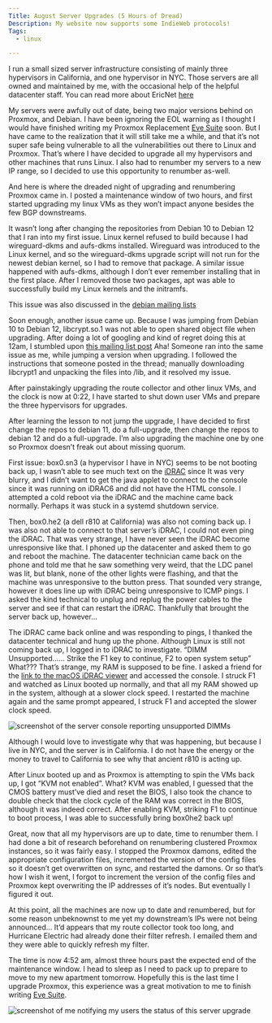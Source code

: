 ```yaml
---
Title: August Server Upgrades (5 Hours of Dread)
Description: My website now supports some IndieWeb protocols!
Tags: 
  - linux

---
```


I run a small sized server infrastructure consisting of mainly three hypervisors
in California, and one hypervisor in NYC. Those servers are all owned and
maintained by me, with the occasional help of the helpful datacenter staff. You
can read more about EricNet [here](https://ericz.me/projects/ericnet)

My servers were awfully out of date, being two major versions behind on Proxmox,
and Debian. I have been ignoring the EOL warning as I thought I would have
finished writing my Proxmox Replacement [Eve
Suite](https://ericz.me/projects/eve) soon. But I have came to the realization
that it will still take me a while, and that it’s not super safe being
vulnerable to all the vulnerabilities out there to Linux and Proxmox. That’s
where I have decided to upgrade all my hypervisors and other machines that runs
Linux. I also had to renumber my servers to a new IP range, so I decided to use
this opportunity to renumber as-well.

And here is where the dreaded night of upgrading and renumbering Proxmox came
in. I posted a maintenance window of two hours, and first started upgrading my
linux VMs as they won’t impact anyone besides the few BGP downstreams.

It wasn’t long after changing the repositories from Debian 10 to Debian 12 that
I ran into my first issue. Linux kernel refused to build because I had
wireguard-dkms and aufs-dkms installed. Wireguard was introduced to the Linux
kernel, and so the wireguard-dkms upgrade script will not run for the newest
debian kernel, so I had to remove that package. A similar issue happened with
aufs-dkms, although I don’t ever remember installing that in the first place.
After I removed those two packages, apt was able to successfully build my Linux
kernels and the initramfs.

This issue was also discussed in the [debian mailing
lists](https://groups.google.com/g/linux.debian.bugs.dist/c/mz2SZm62TAA)

Soon enough, another issue came up. Because I was jumping from Debian 10 to
Debian 12, libcrypt.so.1 was not able to open shared object file when upgrading.
After doing a lot of googling and kind of regret doing this at 12am, I stumbled
upon [this mailing list
post](https://groups.google.com/g/linux.debian.bugs.dist/c/3rZpOKvCh5E?pli=1)
Aha! Someone ran into the same issue as me, while jumping a version when
upgrading. I followed the instructions that someone posted in the thread;
manually downloading libcrypt1 and unpacking the files into /lib, and it
resolved my issue.

After painstakingly upgrading the route collector and other linux VMs, and the
clock is now at 0:22, I have started to shut down user VMs and prepare the three
hypervisors for upgrades.

After learning the lesson to not jump the upgrade, I have decided to first
change the repos to debian 11, do a full-upgrade, then change the repos to
debian 12 and do a full-upgrade. I’m also upgrading the machine one by one so
Proxmox doesn’t freak out about missing quorum.

First issue: box0.sn3 (a hypervisor I have in NYC) seems to be not booting back
up, I wasn’t able to see much text on the
[iDRAC](https://en.wikipedia.org/wiki/Dell_DRAC) since It was very blurry, and I
didn’t want to get the java applet to connect to the console since it was
running on iDRAC6 and did not have the HTML console. I attempted a cold reboot
via the iDRAC and the machine came back normally. Perhaps it was stuck in a
systemd shutdown service.

Then, box0.he2 (a dell r810 at California) was also not coming back up. I was
also not able to connect to that server’s iDRAC, I could not even ping the
iDRAC. That was very strange, I have never seen the iDRAC become unresponsive
like that. I phoned up the datacenter and asked them to go and reboot the
machine. The datacenter technician came back on the phone and told me that he
saw something very weird, that the LDC panel was lit, but blank, none of the
other lights were flashing, and that the machine was unresponsive to the button
press. That sounded very strange, however it does line up with iDRAC being
unresponsive to ICMP pings. I asked the kind technical to unplug and replug the
power cables to the server and see if that can restart the iDRAC. Thankfully
that brought the server back up, however…

The iDRAC came back online and was responding to pings, I thanked the datacenter
technical and hung up the phone. Although Linux is still not coming back up, I
logged in to iDRAC to investigate. “DIMM Unsupported……  Strike the F1 key to
continue, F2 to open system setup” What??? That’s strange, my RAM is supposed to
be fine. I asked a friend for the [link to the macOS iDRAC
viewer](https://github.com/scottjg/systemscope) and accessed the console. I
struck F1 and watched as Linux booted up normally, and that all my RAM showed up
in the system, although at a slower clock speed. I restarted the machine again
and the same prompt appeared, I struck F1 and accepted the slower clock speed.

![screenshot of the server console reporting unsupported
DIMMs](/assets/img/blog/20230814-dimm.png)

Although I would love to investigate why that was happening, but because I live
in NYC, and the server is in California. I do not have the energy or the money
to travel to California to see why that ancient r810 is acting up.

After Linux booted up and as Proxmox is attempting to spin the VMs back up, I
got “KVM not enabled”. What? KVM was enabled, I guessed that the CMOS battery
must’ve died and reset the BIOS, I also took the chance to double check that the
clock cycle of the RAM was correct in the BIOS, although it was indeed correct.
After enabling KVM, striking F1 to continue to boot process, I was able to
successfully bring box0he2 back up!

Great, now that all my hypervisors are up to date, time to renumber them. I had
done a bit of research beforehand on renumbering clustered Proxmox instances, so
it was fairly easy. I stopped the Proxmox damons, edited the appropriate
configuration files, incremented the version of the config files so it doesn’t
get overwritten on sync, and restarted the damons. Or so that’s how I wish it
went, I forgot to increment the version of the config files and Proxmox kept
overwriting the IP addresses of it’s nodes. But eventually I figured it out.

At this point, all the machines are now up to date and renumbered, but for some
reason unbeknownst to me yet my downstream’s IPs were not being announced… It’d
appears that my route collector took too long, and Hurricane Electric had
already done their filter refresh. I emailed them and they were able to quickly
refresh my filter.

The time is now 4:52 am, almost three hours past the expected end of the
maintenance window. I head to sleep as I need to pack up to prepare to move to
my new apartment tomorrow. Hopefully this is the last time I upgrade Proxmox,
this experience was a great motivation to me to finish writing [Eve
Suite](https://ericz.me/projects/eve).

![screenshot of me notifying my users the status of this server
upgrade](/assets/img/blog/20230814-screenshot.png)
